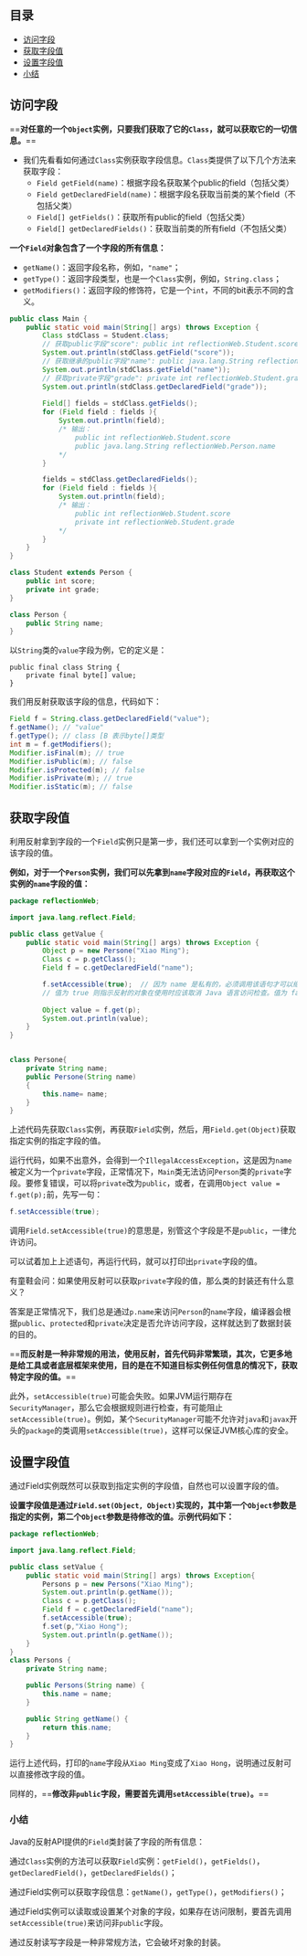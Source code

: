 

## 目录

- [访问字段](#访问字段)
- [获取字段值](#获取字段值)
- [设置字段值](#设置字段值)
- [小结](#小结)



## 访问字段

==**对任意的一个`Object`实例，只要我们获取了它的`Class`，就可以获取它的一切信息。**==

- 我们先看看如何通过`Class`实例获取字段信息。`Class`类提供了以下几个方法来获取字段：
  - `Field getField(name)`：根据字段名获取某个public的field（包括父类）
  - `Field getDeclaredField(name)`：根据字段名获取当前类的某个field（不包括父类）
  - `Field[] getFields()`：获取所有public的field（包括父类）
  - `Field[] getDeclaredFields()`：获取当前类的所有field（不包括父类）

**一个`Field`对象包含了一个字段的所有信息：**

- `getName()`：返回字段名称，例如，`"name"`；
- `getType()`：返回字段类型，也是一个`Class`实例，例如，`String.class`；
- `getModifiers()`：返回字段的修饰符，它是一个`int`，不同的bit表示不同的含义。

```java
public class Main {
    public static void main(String[] args) throws Exception {
        Class stdClass = Student.class;
        // 获取public字段"score": public int reflectionWeb.Student.score
        System.out.println(stdClass.getField("score"));
        // 获取继承的public字段"name": public java.lang.String reflectionWeb.Person.name
        System.out.println(stdClass.getField("name"));
        // 获取private字段"grade": private int reflectionWeb.Student.grade
        System.out.println(stdClass.getDeclaredField("grade"));
      
        Field[] fields = stdClass.getFields();
        for (Field field : fields ){
            System.out.println(field);
            /* 输出：
                public int reflectionWeb.Student.score
                public java.lang.String reflectionWeb.Person.name
            */
        }

        fields = stdClass.getDeclaredFields();
        for (Field field : fields ){
            System.out.println(field);
            /* 输出：
                public int reflectionWeb.Student.score
                private int reflectionWeb.Student.grade
            */
        }
    }
}

class Student extends Person {
    public int score;
    private int grade;
}

class Person {
    public String name;
}
```

以`String`类的`value`字段为例，它的定义是：

```
public final class String {
    private final byte[] value;
}
```

我们用反射获取该字段的信息，代码如下：

```java
Field f = String.class.getDeclaredField("value");
f.getName(); // "value"
f.getType(); // class [B 表示byte[]类型
int m = f.getModifiers();
Modifier.isFinal(m); // true
Modifier.isPublic(m); // false
Modifier.isProtected(m); // false
Modifier.isPrivate(m); // true
Modifier.isStatic(m); // false
```



## 获取字段值

利用反射拿到字段的一个`Field`实例只是第一步，我们还可以拿到一个实例对应的该字段的值。

**例如，对于一个`Person`实例，我们可以先拿到`name`字段对应的`Field`，再获取这个实例的`name`字段的值：**

```java
package reflectionWeb;

import java.lang.reflect.Field;

public class getValue {
    public static void main(String[] args) throws Exception {
        Object p = new Persone("Xiao Ming");
        Class c = p.getClass();
        Field f = c.getDeclaredField("name");

        f.setAccessible(true);  // 因为 name 是私有的，必须调用该语句才可以继续访问
        // 值为 true 则指示反射的对象在使用时应该取消 Java 语言访问检查。值为 false 则指示反射的对象应该实施 Java 语言访问检查
        
        Object value = f.get(p);
        System.out.println(value);
    }
}


class Persone{
    private String name;
    public Persone(String name)
    {
        this.name= name;
    }
}
```



上述代码先获取`Class`实例，再获取`Field`实例，然后，用`Field.get(Object)`获取指定实例的指定字段的值。

运行代码，如果不出意外，会得到一个`IllegalAccessException`，这是因为`name`被定义为一个`private`字段，正常情况下，`Main`类无法访问`Person`类的`private`字段。要修复错误，可以将`private`改为`public`，或者，在调用`Object value = f.get(p);`前，先写一句：

```java
f.setAccessible(true);
```

调用`Field.setAccessible(true)`的意思是，别管这个字段是不是`public`，一律允许访问。

可以试着加上上述语句，再运行代码，就可以打印出`private`字段的值。

有童鞋会问：如果使用反射可以获取`private`字段的值，那么类的封装还有什么意义？

答案是正常情况下，我们总是通过`p.name`来访问`Person`的`name`字段，编译器会根据`public`、`protected`和`private`决定是否允许访问字段，这样就达到了数据封装的目的。

==**而反射是一种非常规的用法，使用反射，首先代码非常繁琐，其次，它更多地是给工具或者底层框架来使用，目的是在不知道目标实例任何信息的情况下，获取特定字段的值。**==

此外，`setAccessible(true)`可能会失败。如果JVM运行期存在`SecurityManager`，那么它会根据规则进行检查，有可能阻止`setAccessible(true)`。例如，某个`SecurityManager`可能不允许对`java`和`javax`开头的`package`的类调用`setAccessible(true)`，这样可以保证JVM核心库的安全。





## 设置字段值

通过Field实例既然可以获取到指定实例的字段值，自然也可以设置字段的值。

**设置字段值是通过`Field.set(Object, Object)`实现的，其中第一个`Object`参数是指定的实例，第二个`Object`参数是待修改的值。示例代码如下：**

```java
package reflectionWeb;

import java.lang.reflect.Field;

public class setValue {
    public static void main(String[] args) throws Exception{
        Persons p = new Persons("Xiao Ming");
        System.out.println(p.getName());
        Class c = p.getClass();
        Field f = c.getDeclaredField("name");
        f.setAccessible(true);
        f.set(p,"Xiao Hong");
        System.out.println(p.getName());
    }
}
class Persons {
    private String name;

    public Persons(String name) {
        this.name = name;
    }

    public String getName() {
        return this.name;
    }
}
```

运行上述代码，打印的`name`字段从`Xiao Ming`变成了`Xiao Hong`，说明通过反射可以直接修改字段的值。

同样的，==**修改非`public`字段，需要首先调用`setAccessible(true)`。**==



### 小结

Java的反射API提供的`Field`类封装了字段的所有信息：

通过`Class`实例的方法可以获取`Field`实例：`getField()`，`getFields()`，`getDeclaredField()`，`getDeclaredFields()`；

通过Field实例可以获取字段信息：`getName()`，`getType()`，`getModifiers()`；

通过Field实例可以读取或设置某个对象的字段，如果存在访问限制，要首先调用`setAccessible(true)`来访问非`public`字段。

通过反射读写字段是一种非常规方法，它会破坏对象的封装。
